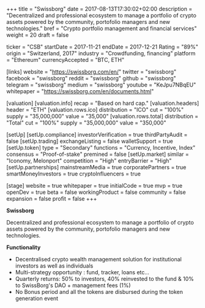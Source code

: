 +++
title = "Swissborg"
date = 2017-08-13T17:30:02+02:00
description = "Decentralized and professional ecosystem to manage a portfolio of crypto assets powered by the community, portofolio managers and new technologies."
bref = "Crypto portfolio management and financial services"
weight = 20
draft = false

ticker = "CSB"
startDate = 2017-11-21
endDate = 2017-12-21
Rating = "89%"
origin = "Switzerland, 2017"
industry = "Crowdfunding, financing"
platform = "Ethereum"
currencyAccepted = "BTC, ETH"

[links]
  website = "https://swissborg.com/en/"
  twitter = "swissborg"
  facebook = "swissborg"
  reddit = "swissborg"
  github = "swissborg"
  telegram = "swissborg"
  medium = "swissborg"
  youtube = "KeJpu7NBqEU"
  whitepaper = "https://swissborg.com/en/documents.html"

[valuation]
  [valuation.info]
    recap = "Based on hard cap."
  [valuation.headers]
    header = "ETH"
    [valuation.rows.ico]
      distribution = "ICO"
      cut = "100%"
      supply = "35,000,000"
      value = "35,000"
    [valuation.rows.total]
      distribution = "Total"
      cut = "100%"
      supply = "35,000,000"
      value = "350,000"

[setUp]
  [setUp.compliance]
    investorVerification = true
    thirdPartyAudit = false
  [setUp.trading]
    exchangeListing = false
    walletSupport = true
  [setUp.token]
    type = "Secondary"
    functions = "Currency, Incentive, Index"
    consensus = "Proof-of-stake"
    premined = false
  [setUp.market]
    similar = "Iconomy, Melonport"
    competition = "High"
    entryBarrier = "High"
  [setUp.partnerships]
    mainstreamMedia = true
    corporatePartners = true
    smartMoneyInvestors = true
    cryptoInfluencers = true

[stage]
  website = true
  whitepaper = true
  initialCode = true
  mvp = true
  openDev = true
  beta = false
  workingProduct = false
  community = false
  expansion = false
  profit = false
+++

**Swissborg**

Decentralized and professional ecosystem to manage a portfolio of crypto assets powered by the community, portofolio managers and new technologies.

**Functionality**

* Decentralised crypto wealth management solution for institutional investors as well as individuals
* Multi-strategy opportunity : fund, tracker, loans etc...
* Quarterly returns: 50% to investors, 40% reinvested to the fund & 10% to SwissBorg's DAO + management fees (1%)
* No Bonus period and all the tokens are disbursed during the token generation event
